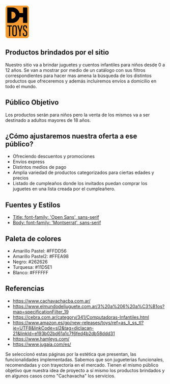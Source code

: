 
[![DHToys](https://raw.githubusercontent.com/0220CBFSNCN01ARCO/grupo_7_DH-Toys/master/img/logo.png)](https://google.com)

## Productos brindados por el sitio
Nuestro sitio va a brindar juguetes y cuentos infantiles para niños desde 0 a 12 años. Se van a mostrar por medio de un catálogo con sus filtros correspondientes para hacer mas amena la búsqueda de los distintos productos que ofreceremos y además incluiremos envíos a domicilio en todo el mundo.

## Público Objetivo
Los productos serán para niños pero la venta de los mismos va a ser destinado a adultos mayores de 18 años.

## ¿Cómo ajustaremos nuestra oferta a ese público?
 - Ofreciendo descuentos y promociones
 - Envíos express
 - Distintos medios de pago
 - Amplia variedad de productos categorizados para ciertas edades y precios
 - Listado de cumpleaños donde los invitados puedan comprar los juguetes en una lista creada por el cumpleañero.

## Fuentes y Estilos
<link href="https://fonts.googleapis.com/css2?family=Montserrat&family=Open+Sans&display=swap" rel="stylesheet">

- [Title: font-family: 'Open Sans', sans-serif](https://fonts.google.com/specimen/Open+Sans?query=open+sans&category=Sans+Serif)
- [Body: font-family: 'Montserrat', sans-serif](https://fonts.google.com/specimen/Montserrat?query=montserrat)

## Paleta de colores
- Amarillo Pastel: #FFDD56
- Amarillo Pastel2: #FFEA98
- Negro: #262626
- Turquesa: #11D5E1
- Blanco: #FFFFFF

## Referencias
- https://www.cachavachacba.com.ar/
- https://www.elmundodeljuguete.com.ar/3%20a%206%20a%C3%B1os?map=specificationFilter_19
- https://cebra.com.ar/category/341/Computadoras-Infantiles.html
- https://www.amazon.es/gp/new-releases/toys/ref=as_li_ss_tl?ie=UTF8&linkCode=sl2&tag=diclacan-21&linkId=e193b02bd61a1c7f6fed4b2db58ddd31
- https://www.hamleys.com/
- https://www.jugaia.com/es/

Se seleccionó estas páginas por la estética que presentan, las funcionalidades implementadas. Sabemos que son jugueterias funcionales, recomendadas y con trayectoria en el mercado. Tienen el mismo público objetivo que nuestra idea de proyecto a sí mismo los productos brindados y en algunos casos como "Cachavacha" los servicios.